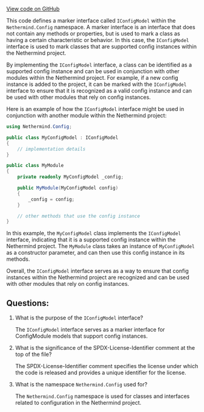 [View code on GitHub](https://github.com/NethermindEth/nethermind/src/Nethermind/Nethermind.Config/IConfigModel.cs)

This code defines a marker interface called `IConfigModel` within the `Nethermind.Config` namespace. A marker interface is an interface that does not contain any methods or properties, but is used to mark a class as having a certain characteristic or behavior. In this case, the `IConfigModel` interface is used to mark classes that are supported config instances within the Nethermind project.

By implementing the `IConfigModel` interface, a class can be identified as a supported config instance and can be used in conjunction with other modules within the Nethermind project. For example, if a new config instance is added to the project, it can be marked with the `IConfigModel` interface to ensure that it is recognized as a valid config instance and can be used with other modules that rely on config instances.

Here is an example of how the `IConfigModel` interface might be used in conjunction with another module within the Nethermind project:

```csharp
using Nethermind.Config;

public class MyConfigModel : IConfigModel
{
    // implementation details
}

public class MyModule
{
    private readonly MyConfigModel _config;

    public MyModule(MyConfigModel config)
    {
        _config = config;
    }

    // other methods that use the config instance
}
```

In this example, the `MyConfigModel` class implements the `IConfigModel` interface, indicating that it is a supported config instance within the Nethermind project. The `MyModule` class takes an instance of `MyConfigModel` as a constructor parameter, and can then use this config instance in its methods.

Overall, the `IConfigModel` interface serves as a way to ensure that config instances within the Nethermind project are recognized and can be used with other modules that rely on config instances.
## Questions: 
 1. What is the purpose of the `IConfigModel` interface?
    
    The `IConfigModel` interface serves as a marker interface for ConfigModule models that support config instances.

2. What is the significance of the SPDX-License-Identifier comment at the top of the file?
    
    The SPDX-License-Identifier comment specifies the license under which the code is released and provides a unique identifier for the license.

3. What is the namespace `Nethermind.Config` used for?
    
    The `Nethermind.Config` namespace is used for classes and interfaces related to configuration in the Nethermind project.